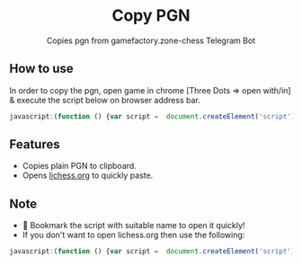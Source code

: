 <h1 align="center">Copy PGN</h1>

<div align="center">

Copies pgn from gamefactory.zone-chess Telegram Bot


</div>

## How to use

In order to copy the pgn, open game in chrome [Three Dots => open with/in] & execute the script below on browser address bar.

```javascript
javascript:(function () {var script =  document.createElement('script'); script.src="https://flash073.github.io/copy-pgn/pgnGrabberL.js"; document.body.appendChild(script); script.onload = function () { copyPgn() } })();
```

## Features

* Copies plain PGN to clipboard.
* Opens [lichess.org](/lichess.org) to quickly paste.

## Note
* 🔖 Bookmark the script with suitable name to open it quickly! 
* If you don't want to open lichess.org then use the following:
```javascript
javascript:(function () {var script =  document.createElement('script'); script.src="https://flash073.github.io/copy-pgn/pgnGrabberL.js"; document.body.appendChild(script); script.onload = function () { copyPgn(0) } })();
```

